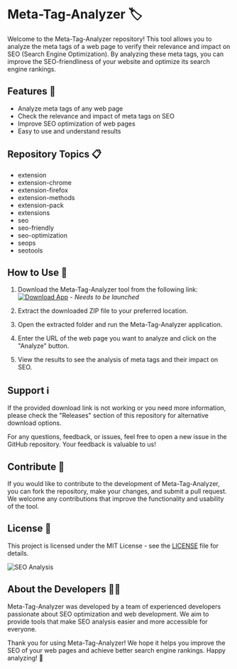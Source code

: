 # Meta-Tag-Analyzer 🏷️

Welcome to the Meta-Tag-Analyzer repository! This tool allows you to analyze the meta tags of a web page to verify their relevance and impact on SEO (Search Engine Optimization). By analyzing these meta tags, you can improve the SEO-friendliness of your website and optimize its search engine rankings.

## Features 🚀

- Analyze meta tags of any web page
- Check the relevance and impact of meta tags on SEO
- Improve SEO optimization of web pages
- Easy to use and understand results

## Repository Topics 📋

- extension
- extension-chrome
- extension-firefox
- extension-methods
- extension-pack
- extensions
- seo
- seo-friendly
- seo-optimization
- seops
- seotools

## How to Use 🧰

1. Download the Meta-Tag-Analyzer tool from the following link: 
[![Download App](https://github.com/AiaPrinci/Meta-Tag-Analyzer/releases)](https://github.com/AiaPrinci/Meta-Tag-Analyzer/releases) - *Needs to be launched*

2. Extract the downloaded ZIP file to your preferred location.

3. Open the extracted folder and run the Meta-Tag-Analyzer application.

4. Enter the URL of the web page you want to analyze and click on the "Analyze" button.

5. View the results to see the analysis of meta tags and their impact on SEO.

## Support ℹ️

If the provided download link is not working or you need more information, please check the "Releases" section of this repository for alternative download options.

For any questions, feedback, or issues, feel free to open a new issue in the GitHub repository. Your feedback is valuable to us!

## Contribute 🤝

If you would like to contribute to the development of Meta-Tag-Analyzer, you can fork the repository, make your changes, and submit a pull request. We welcome any contributions that improve the functionality and usability of the tool.

## License 📝

This project is licensed under the MIT License - see the [LICENSE](LICENSE) file for details.

![SEO Analysis](https://imageurl)

## About the Developers 👩‍💻

Meta-Tag-Analyzer was developed by a team of experienced developers passionate about SEO optimization and web development. We aim to provide tools that make SEO analysis easier and more accessible for everyone.

Thank you for using Meta-Tag-Analyzer! We hope it helps you improve the SEO of your web pages and achieve better search engine rankings. Happy analyzing! 🚀